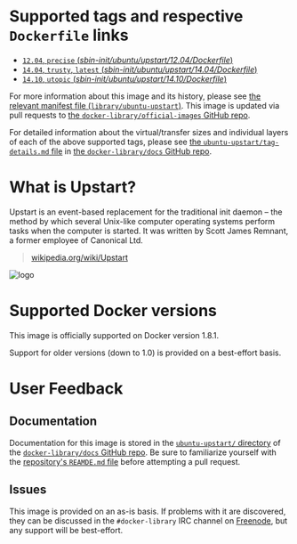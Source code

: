 # Supported tags and respective `Dockerfile` links

-	[`12.04`, `precise` (*sbin-init/ubuntu/upstart/12.04/Dockerfile*)](https://github.com/tianon/dockerfiles/blob/4d24a12b54b75b3e0904d8a285900d88d3326361/sbin-init/ubuntu/upstart/12.04/Dockerfile)
-	[`14.04`, `trusty`, `latest` (*sbin-init/ubuntu/upstart/14.04/Dockerfile*)](https://github.com/tianon/dockerfiles/blob/4d24a12b54b75b3e0904d8a285900d88d3326361/sbin-init/ubuntu/upstart/14.04/Dockerfile)
-	[`14.10`, `utopic` (*sbin-init/ubuntu/upstart/14.10/Dockerfile*)](https://github.com/tianon/dockerfiles/blob/4d24a12b54b75b3e0904d8a285900d88d3326361/sbin-init/ubuntu/upstart/14.10/Dockerfile)

For more information about this image and its history, please see [the relevant manifest file (`library/ubuntu-upstart`)](https://github.com/docker-library/official-images/blob/master/library/ubuntu-upstart). This image is updated via pull requests to [the `docker-library/official-images` GitHub repo](https://github.com/docker-library/official-images).

For detailed information about the virtual/transfer sizes and individual layers of each of the above supported tags, please see [the `ubuntu-upstart/tag-details.md` file](https://github.com/docker-library/docs/blob/master/ubuntu-upstart/tag-details.md) in [the `docker-library/docs` GitHub repo](https://github.com/docker-library/docs).

# What is Upstart?

Upstart is an event-based replacement for the traditional init daemon – the method by which several Unix-like computer operating systems perform tasks when the computer is started. It was written by Scott James Remnant, a former employee of Canonical Ltd.

> [wikipedia.org/wiki/Upstart](https://en.wikipedia.org/wiki/Upstart)

![logo](https://raw.githubusercontent.com/docker-library/docs/master/ubuntu-upstart/logo.png)

# Supported Docker versions

This image is officially supported on Docker version 1.8.1.

Support for older versions (down to 1.0) is provided on a best-effort basis.

# User Feedback

## Documentation

Documentation for this image is stored in the [`ubuntu-upstart/` directory](https://github.com/docker-library/docs/tree/master/ubuntu-upstart) of the [`docker-library/docs` GitHub repo](https://github.com/docker-library/docs). Be sure to familiarize yourself with the [repository's `REAMDE.md` file](https://github.com/docker-library/docs/blob/master/README.md) before attempting a pull request.

## Issues

This image is provided on an as-is basis. If problems with it are discovered, they can be discussed in the `#docker-library` IRC channel on [Freenode](https://freenode.net), but any support will be best-effort.
